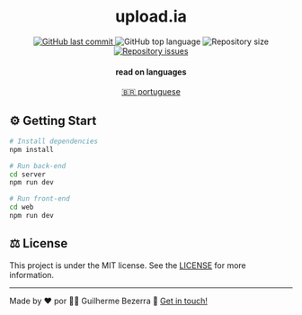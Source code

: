  <div align="center">
    <h1 align="center">
      upload.ia
   </h1>
</div>

<p align="center">
  <a href="https://github.com/gbdsantos/next-level-week-13-upload-ai/commits/master">
    <img alt="GitHub last commit" src="https://img.shields.io/github/last-commit/gbdsantos/next-level-week-13-upload-ai.svg">
  </a>

  <img alt="GitHub top language" src="https://img.shields.io/github/languages/top/gbdsantos/next-level-week-13-upload-ai.svg">

  <img alt="Repository size" src="https://img.shields.io/github/repo-size/gbdsantos/next-level-week-13-upload-ai.svg">

  <a href="https://github.com/gbdsantos/next-level-week-13-upload-ai/issues">
    <img alt="Repository issues" src="https://img.shields.io/github/issues/gbdsantos/next-level-week-13-upload-ai.svg">
  </a>
</p>

<div align="center">
  <h4 align="center">read on languages</h4>
  <a href="https://github.com/gbdsantos/next-level-week-13-upload-ai/blob/master/README.pt-br.md" hreflang="pt-br">🇧🇷 portuguese
  </a>
</div>

## ⚙️ Getting Start

```Bash
# Install dependencies
npm install

# Run back-end
cd server
npm run dev

# Run front-end
cd web
npm run dev
```

## ⚖️ License

This project is under the MIT license. See the [LICENSE](https://github.com/gbdsantos/next-level-week-13-upload-ai/blob/master/LICENSE) for more information.

---
Made by ♥ por :man_astronaut: Guilherme Bezerra :wave: [Get in touch!](https://www.linkedin.com/in/gbdsantos/)
